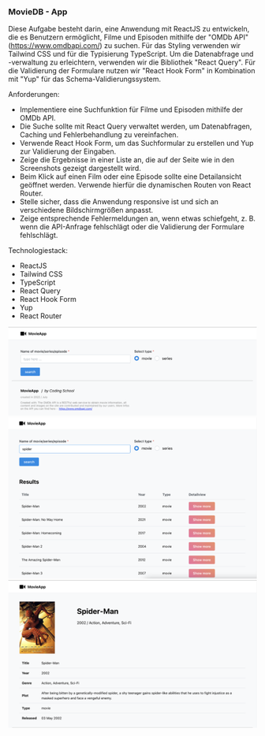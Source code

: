 

### MovieDB - App

Diese Aufgabe besteht darin, eine Anwendung mit ReactJS zu entwickeln, die es Benutzern ermöglicht, Filme und Episoden mithilfe der "OMDb API" (https://www.omdbapi.com/) zu suchen. Für das Styling verwenden wir Tailwind CSS und für die Typisierung TypeScript. Um die Datenabfrage und -verwaltung zu erleichtern, verwenden wir die Bibliothek "React Query". Für die Validierung der Formulare nutzen wir "React Hook Form" in Kombination mit "Yup" für das Schema-Validierungssystem.

Anforderungen:

- Implementiere eine Suchfunktion für Filme und Episoden mithilfe der OMDb API.
- Die Suche sollte mit React Query verwaltet werden, um Datenabfragen, Caching und Fehlerbehandlung zu vereinfachen.
- Verwende React Hook Form, um das Suchformular zu erstellen und Yup zur Validierung der Eingaben.
- Zeige die Ergebnisse in einer Liste an, die auf der Seite wie in den Screenshots gezeigt dargestellt wird.
- Beim Klick auf einen Film oder eine Episode sollte eine Detailansicht geöffnet werden. Verwende hierfür die dynamischen Routen von React Router.
- Stelle sicher, dass die Anwendung responsive ist und sich an verschiedene Bildschirmgrößen anpasst.
- Zeige entsprechende Fehlermeldungen an, wenn etwas schiefgeht, z. B. wenn die API-Anfrage fehlschlägt oder die Validierung der Formulare fehlschlägt.

Technologiestack:

- ReactJS
- Tailwind CSS
- TypeScript
- React Query
- React Hook Form
- Yup
- React Router

![foto one](src/assets/Bildschirm_foto-1.png)
![foto two](src/assets/Bildschirm_foto-2.png)
![foto thre](src/assets/Bildschirm_foto-3.png)
